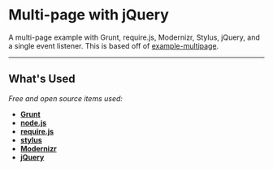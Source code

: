 # Multi-page with jQuery

A multi-page example with Grunt, require.js, Modernizr, Stylus, jQuery, and a single event listener. This is based off of 
[example-multipage](https://github.com/requirejs/example-multipage).

---

## What's Used

_Free and open source items used:_

- **[Grunt](http://gruntjs.com/)**
- **[node.js](http://nodejs.org/)**
- **[require.js](http://requirejs.org/)**
- **[stylus](http://learnboost.github.io/stylus/)**
- **[Modernizr](http://modernizr.com/)**
- **[jQuery](http://jquery.com/)**
